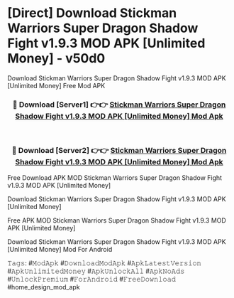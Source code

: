 # [Direct] Download Stickman Warriors Super Dragon Shadow Fight v1.9.3 MOD APK [Unlimited Money] - v50d0
Download Stickman Warriors Super Dragon Shadow Fight v1.9.3 MOD APK [Unlimited Money] Free Mod APK

<div align="center">
<h3>🔴 Download [Server1] 👉👉 <a href="https://apk-comot.site?title=Stickman_Warriors_Super_Dragon_Shadow_Fight_v1.9.3_MOD_APK_[Unlimited_Money]">Stickman Warriors Super Dragon Shadow Fight v1.9.3 MOD APK [Unlimited Money] Mod Apk</a></h3><br>

<h3>🔴 Download [Server2] 👉👉 <a href="https://apk-comot.site?title=Stickman_Warriors_Super_Dragon_Shadow_Fight_v1.9.3_MOD_APK_[Unlimited_Money]">Stickman Warriors Super Dragon Shadow Fight v1.9.3 MOD APK [Unlimited Money] Mod Apk</a></h3>
</div>


Free Download APK MOD Stickman Warriors Super Dragon Shadow Fight v1.9.3 MOD APK [Unlimited Money]

Download Stickman Warriors Super Dragon Shadow Fight v1.9.3 MOD APK [Unlimited Money] 

Free APK MOD Stickman Warriors Super Dragon Shadow Fight v1.9.3 MOD APK [Unlimited Money] 

Download Stickman Warriors Super Dragon Shadow Fight v1.9.3 MOD APK [Unlimited Money] Mod For Android

𝚃𝚊𝚐𝚜: #𝙼𝚘𝚍𝙰𝚙𝚔 #𝙳𝚘𝚠𝚗𝚕𝚘𝚊𝚍𝙼𝚘𝚍𝙰𝚙𝚔 #𝙰𝚙𝚔𝙻𝚊𝚝𝚎𝚜𝚝𝚅𝚎𝚛𝚜𝚒𝚘𝚗 #𝙰𝚙𝚔𝚄𝚗𝚕𝚒𝚖𝚒𝚝𝚎𝚍𝙼𝚘𝚗𝚎𝚢 #𝙰𝚙𝚔𝚄𝚗𝚕𝚘𝚌𝚔𝙰𝚕𝚕 #𝙰𝚙𝚔𝙽𝚘𝙰𝚍𝚜 #𝚄𝚗𝚕𝚘𝚌𝚔𝙿𝚛𝚎𝚖𝚒𝚞𝚖 #𝙵𝚘𝚛𝙰𝚗𝚍𝚛𝚘𝚒𝚍 #𝙵𝚛𝚎𝚎𝙳𝚘𝚠𝚗𝚕𝚘𝚊𝚍 #home_design_mod_apk